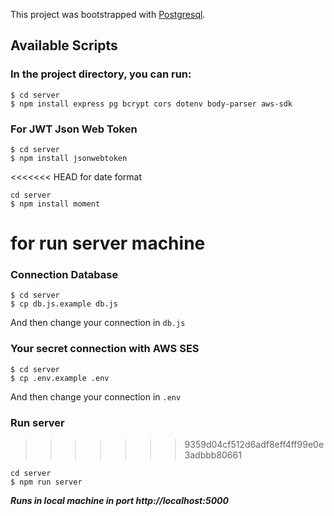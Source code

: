 This project was bootstrapped with [Postgresql](https://www.postgresql.org/).

## Available Scripts

### In the project directory, you can run:

```
$ cd server
$ npm install express pg bcrypt cors dotenv body-parser aws-sdk
```

### For JWT Json Web Token

```
$ cd server
$ npm install jsonwebtoken
```

<<<<<<< HEAD
for date format

```
cd server
$ npm install moment
```

# for run server machine

### Connection Database

```
$ cd server
$ cp db.js.example db.js
```

And then change your connection in `db.js`

### Your secret connection with AWS SES

```
$ cd server
$ cp .env.example .env
```

And then change your connection in `.env`

### Run server

> > > > > > > 9359d04cf512d6adf8eff4ff99e0e3adbbb80661

```
cd server
$ npm run server
```

**_Runs in local machine in port http://localhost:5000_**

#

